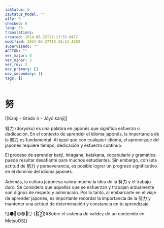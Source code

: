 ```yaml
---
iaStatus: 0
iaStatus_Model: ""
a11y: 0
checked: 0
lang: ES
translations: 
created: 2024-05-25T21:17:55.047Z
modified: 2024-05-27T13:38:12.409Z
supervisado: ""
ACCION: ""
ver_major: 0
ver_minor: 3
ver_rev: 2
nav_primary: []
nav_secondary: []
tags: []
---
```

# 努

[[Kanji - Grado 4 - Jôyô kanji]]

努力 (doryoku) es una palabra en japonés que significa esfuerzo o dedicación. En el contexto de aprender el idioma japonés, la importancia de la 努力 es fundamental. Al igual que con cualquier idioma, el aprendizaje del japonés requiere tiempo, dedicación y esfuerzo continuo.

El proceso de aprender kanji, hiragana, katakana, vocabulario y gramática puede resultar desafiante para muchos estudiantes. Sin embargo, con una actitud de 努力 y perseverancia, es posible lograr un progreso significativo en el dominio del idioma japonés.

Además, la cultura japonesa valora mucho la idea de la 努力 y el trabajo duro. Se considera que aquellos que se esfuerzan y trabajan arduamente son dignos de respeto y admiración. Por lo tanto, al embarcarte en el viaje de aprender japonés, es importante recordar la importancia de la 努力 y mantener una actitud de determinación y constancia en tu aprendizaje.


![[⚫🔴🟡🟢🔵⚪ (🔴②)#Sobre el sistema de validez de un contenido en MetsuOS]]